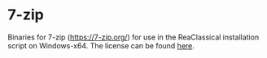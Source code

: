 # 7-zip

Binaries for 7-zip (https://7-zip.org/) for use in the ReaClassical installation script on Windows-x64. The license can be found [here](https://7-zip.org/license.txt).
